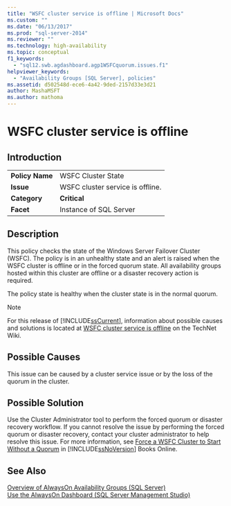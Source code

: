 ```yaml
---
title: "WSFC cluster service is offline | Microsoft Docs"
ms.custom: ""
ms.date: "06/13/2017"
ms.prod: "sql-server-2014"
ms.reviewer: ""
ms.technology: high-availability
ms.topic: conceptual
f1_keywords: 
  - "sql12.swb.agdashboard.agp1WSFCquorum.issues.f1"
helpviewer_keywords: 
  - "Availability Groups [SQL Server], policies"
ms.assetid: d502548d-ece6-4a42-9ded-2157d33e3d21
author: MashaMSFT
ms.author: mathoma
---
```

# WSFC cluster service is offline
    
## Introduction  
  
|||  
|-|-|  
|**Policy Name**|WSFC Cluster State|  
|**Issue**|WSFC cluster service is offline.|  
|**Category**|**Critical**|  
|**Facet**|Instance of SQL Server|  
  
## Description  
 This policy checks the state of the Windows Server Failover Cluster (WSFC). The policy is in an unhealthy state and an alert is raised when the WSFC cluster is offline or in the forced quorum state. All availability groups hosted within this cluster are offline or a disaster recovery action is required.  
  
 The policy state is healthy when the cluster state is in the normal quorum.  
  
> [!NOTE]  
>  For this release of [!INCLUDE[ssCurrent](../../../includes/sscurrent-md.md)], information about possible causes and solutions is located at [WSFC cluster service is offline](https://go.microsoft.com/fwlink/p/?LinkId=220849) on the TechNet Wiki.  
  
## Possible Causes  
 This issue can be caused by a cluster service issue or by the loss of the quorum in the cluster.  
  
## Possible Solution  
 Use the Cluster Administrator tool to perform the forced quorum or disaster recovery workflow. If you cannot resolve the issue by performing the forced quorum or disaster recovery, contact your cluster administrator to help resolve this issue. For more information, see [Force a WSFC Cluster to Start Without a Quorum](../../../sql-server/failover-clusters/windows/force-a-wsfc-cluster-to-start-without-a-quorum.md) in [!INCLUDE[ssNoVersion](../../../includes/ssnoversion-md.md)] Books Online.  
  
## See Also  
 [Overview of AlwaysOn Availability Groups &#40;SQL Server&#41;](overview-of-always-on-availability-groups-sql-server.md)   
 [Use the AlwaysOn Dashboard &#40;SQL Server Management Studio&#41;](use-the-always-on-dashboard-sql-server-management-studio.md)  
  
  
